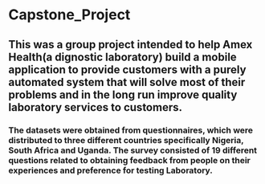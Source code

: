 # Capstone_Project
## This was a group project intended to help Amex Health(a dignostic laboratory) build a mobile application to provide customers with a purely automated system that will solve most of their problems and in the long run improve quality laboratory services to customers.

### The datasets were obtained from questionnaires, which were distributed to three different countries specifically Nigeria, South Africa and Uganda. The survey consisted of 19 different questions related to obtaining feedback from people on their experiences and preference for testing Laboratory.  

